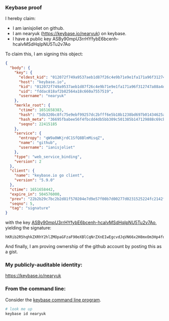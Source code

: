 ### Keybase proof

I hereby claim:

  * I am ianisjoliet on github.
  * I am nearyuk (https://keybase.io/nearyuk) on keybase.
  * I have a public key ASBy90mpU3rrHYfybE6bcenh-hcalvMSdHqIpNU5Tu2v7Ao

To claim this, I am signing this object:

```json
{
  "body": {
    "key": {
      "eldest_kid": "012072f749a9537aeb1d87f26c4e9b71e9e1fa171a96f312747a88a4d5394eedafec0a",
      "host": "keybase.io",
      "kid": "012072f749a9537aeb1d87f26c4e9b71e9e1fa171a96f312747a88a4d5394eedafec0a",
      "uid": "fddac818af2b82564a18c660a7557519",
      "username": "nearyuk"
    },
    "merkle_root": {
      "ctime": 1651658383,
      "hash": "5db320bc8fc75e9ebf99257dc2bfff6e5b18b1238bd697b01434625ad0be8e1274b55f6e8acb32d36ff34dbb7f35c92305cf0eac8c5a1b2cbf2fb6c7448aeaa8",
      "hash_meta": "36695fbabee56f4fbcdd4db5bb309c501385b147129888c69cb15e564c8ec317",
      "seqno": 22415185
    },
    "service": {
      "entropy": "qW9a0WKjrdC1SfQ8BlmMisqZ",
      "name": "github",
      "username": "ianisjoliet"
    },
    "type": "web_service_binding",
    "version": 2
  },
  "client": {
    "name": "keybase.io go client",
    "version": "5.9.0"
  },
  "ctime": 1651658442,
  "expire_in": 504576000,
  "prev": "22b2b29c7bc2b2d81f570204e7d9e57f00b7d00277d0231525224fc2142f7410",
  "seqno": 5,
  "tag": "signature"
}
```

with the key [ASBy90mpU3rrHYfybE6bcenh-hcalvMSdHqIpNU5Tu2v7Ao](https://keybase.io/nearyuk), yielding the signature:

```
hKRib2R5hqhkZXRhY2hlZMOpaGFzaF90eXBlCqNrZXnEIwEgcvdJqVN66x2H8mxOm3Hp4foXGpbzEnR6iKTVOU7tr+wKp3BheWxvYWTESpcCBcQgIrKynHvCstgfVwIE59nlfwC30AJ30CMVJSJPwhQvdBDEIMP6B5PkCJFp7/1kDUm6/6XU+hE7sSAQKRNvJlUI03voAgHCo3NpZ8RAcplN/CungQa6CTMfTTKT3h19BzwswzDrfvafBj8v7kSJeoGaGWhX2ytbzWS0aLt4DGySX9cb0W/ysTXeNaRPAqhzaWdfdHlwZSCkaGFzaIKkdHlwZQildmFsdWXEIMPRpAYSjDJo0hSCvkUovnIOaIU7d/Dl4V96ZsHaXwMNo3RhZ80CAqd2ZXJzaW9uAQ==

```

And finally, I am proving ownership of the github account by posting this as a gist.

### My publicly-auditable identity:

https://keybase.io/nearyuk

### From the command line:

Consider the [keybase command line program](https://keybase.io/download).

```bash
# look me up
keybase id nearyuk
```
